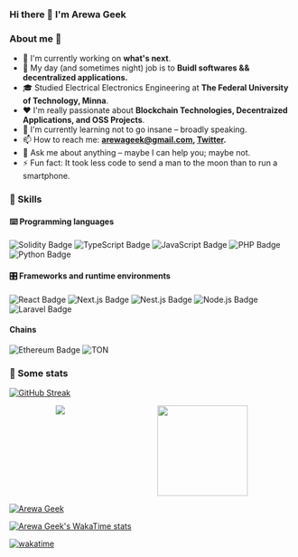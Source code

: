 ### Hi there 👋 I'm Arewa Geek

<p> 
<!--     <a href="https://linktr.ee/pcaversaccio" target="_blank"><img alt="Linktree"
        src="https://img.shields.io/badge/linktree-2F3C51?style=for-the-badge&logo=linktree&logoColor=white"/></a> -->
</p>

### About me 💯

- 🔭 I'm currently working on **what's next**.
- 🔧 My day (and sometimes night) job is to **Buidl softwares && decentralized applications.**
- 🎓 Studied Electrical Electronics Engineering at **The Federal University of Technology, Minna**.
- ❤️ I'm really passionate about **Blockchain Technologies, Decentraized Applications, and OSS Projects**.
- 🌱 I'm currently learning not to go insane – broadly speaking.
- 📫 How to reach me: **[arewageek@gmail.com](mailto:arewageek@gmail.com), [Twitter](https://x.com/arewaofweb3).**
- 💬 Ask me about anything – maybe I can help you; maybe not.
- ⚡ Fun fact: It took less code to send a man to the moon than to run a smartphone.

### 🎯 Skills

#### ⌨️ Programming languages

![Solidity Badge](https://img.shields.io/badge/Solidity-363636?logo=solidity&logoColor=fff&style=for-the-badge)
![TypeScript Badge](https://img.shields.io/badge/TypeScript-3178C6?logo=typescript&logoColor=fff&style=for-the-badge)
![JavaScript Badge](https://img.shields.io/badge/JavaScript-F7DF1E?logo=javascript&logoColor=000&style=for-the-badge)
![PHP Badge](https://img.shields.io/badge/PHP-777BB4?logo=php&logoColor=fff&style=for-the-badge)
![Python Badge](https://img.shields.io/badge/Python-3776AB?logo=python&logoColor=fff&style=for-the-badge)

#### 🎛 Frameworks and runtime environments

![React Badge](https://img.shields.io/badge/React-61DAFB?logo=react&logoColor=000&style=for-the-badge)
![Next.js Badge](https://img.shields.io/badge/Next.js-000?logo=nextdotjs&logoColor=fff&style=for-the-badge)
![Nest.js Badge](https://img.shields.io/badge/NestJS-E0234E.svg?style=for-the-badge&logo=NestJS&logoColor=white)
![Node.js Badge](https://img.shields.io/badge/Node.js-5FA04E?logo=nodedotjs&logoColor=fff&style=for-the-badge)
![Laravel Badge](https://img.shields.io/badge/Laravel-FF2D20?logo=laravel&logoColor=fff&style=for-the-badge)

#### Chains

![Ethereum Badge](https://img.shields.io/badge/Ethereum-3C3C3D?logo=ethereum&logoColor=fff&style=for-the-badge)
![TON](https://img.shields.io/badge/TON-0098EA.svg?style=for-the-badge&logo=TON&logoColor=white)


### 🔎 Some stats

[![GitHub Streak](https://streak-stats.demolab.com?user=arewageek&theme=whatsapp-dark2)](https://git.io/streak-stats)

<div style="display: flex; justify-content: space-around;">
  <img src="https://github-profile-summary-cards.vercel.app/api/cards/repos-per-language?username=arewageek&theme=dark" />
  <img height="160em" src="https://github-readme-stats.vercel.app/api?username=arewageek&show_icons=true&theme=tokyonight&include_all_commits=false&count_private=false"/>
</div>

[![Arewa Geek](https://github-readme-activity-graph.vercel.app/graph?username=arewageek&custom_title=Arewa%20Geek%27s%20activity%20chart&hide_border=true&theme=nightowl)](#)

[![Arewa Geek's WakaTime stats](https://github-readme-stats.vercel.app/api/wakatime?username=@arewageek&theme=nightowl)](https://github.com/anuraghazra/github-readme-stats) 

[![wakatime](https://wakatime.com/badge/user/4af4fa51-e674-4708-836c-ccd8bc04aef2.svg)](https://wakatime.com/@4af4fa51-e674-4708-836c-ccd8bc04aef2?theme=nightowl)
